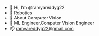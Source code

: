 - 👋 Hi, I’m @ramyareddyg22
- 👀 Robotics
- 🌱 About Computer Vision
- 💞️ ML Engineer,Computer Vision Engineer
- 📫  ramyareddyg22@gmail.com

<!---
ramyareddyg22/ramyareddyg22 is a ✨ special ✨ repository because its `README.md` (this file) appears on your GitHub profile.
You can click the Preview link to take a look at your changes.
--->
